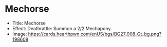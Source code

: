# Mechorse
- Title:  Mechorse
- Effect:  Deathrattle: Summon a 2/2 Mechapony.
- Image:  https://cards.hearthpwn.com/enUS/bgs/BG27_008_Gt_bg.png?198608
